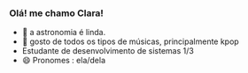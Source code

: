 ### Olá! me chamo Clara!

- 🔭 a astronomia é linda.
- 🌱 gosto de todos os tipos de músicas, principalmente kpop
- Estudante de desenvolvimento de sistemas 1/3
- 😄 Pronomes : ela/dela

